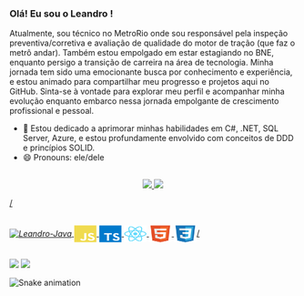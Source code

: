 ### Olá! Eu sou o Leandro !

Atualmente, sou técnico no MetroRio onde sou responsável pela inspeção preventiva/corretiva e avaliação de qualidade do motor de tração (que faz o metrô andar). Também estou empolgado em estar estagiando no BNE, enquanto persigo a transição de carreira na área de tecnologia. Minha jornada tem sido uma emocionante busca por conhecimento e experiência, e estou animado para compartilhar meu progresso e projetos aqui no GitHub. Sinta-se à vontade para explorar meu perfil e acompanhar minha evolução enquanto embarco nessa jornada empolgante de crescimento profissional e pessoal.

- 🌱 Estou dedicado a aprimorar minhas habilidades em C#, .NET, SQL Server, Azure, e estou profundamente envolvido com conceitos de DDD e princípios SOLID. 
- 😄 Pronouns: ele/dele 

##

<div align="center">
  <a href="https://github.com/leandrocsg">
  <img height="180em" src="https://github-readme-stats.vercel.app/api?username=leandrocsg&show_icons=true&theme=dark&include_all_commits=true&count_private=true"/>
  <img height="180em" src="https://github-readme-stats.vercel.app/api/top-langs/?username=leandrocsg&layout=compact&langs_count=7&theme=dark"/>
</div>
  
  /*<div style="display: inline_block"><br>
  <img align="center" alt="Leandro-Java" height="30" width="40" src="https://cdn.jsdelivr.net/gh/devicons/devicon/icons/java/java-original-wordmark.svg" >
  <img align="center" alt="Leandro-Js" height="30" width="40" src="https://raw.githubusercontent.com/devicons/devicon/master/icons/javascript/javascript-plain.svg">
  <img align="center" alt="Leandro-Ts" height="30" width="40" src="https://raw.githubusercontent.com/devicons/devicon/master/icons/typescript/typescript-plain.svg">
  <img align="center" alt="Leandro-React" height="30" width="40" src="https://raw.githubusercontent.com/devicons/devicon/master/icons/react/react-original.svg">
  <img align="center" alt="Leandro-HTML" height="30" width="40" src="https://raw.githubusercontent.com/devicons/devicon/master/icons/html5/html5-original.svg">
  <img align="center" alt="Leandro-CSS" height="30" width="40" src="https://raw.githubusercontent.com/devicons/devicon/master/icons/css3/css3-original.svg">*/

</div>
  
  ##
  
  <div> 

  <a href = "mailto:leandro.lcsg@gmail.com"><img src="https://img.shields.io/badge/Gmail-D14836?style=for-the-badge&logo=gmail&logoColor=white" target="_blank"></a>
  <a href="https://www.linkedin.com/in/leandrolcsg/" target="_blank"><img src="https://img.shields.io/badge/-LinkedIn-%230077B5?style=for-the-badge&logo=linkedin&logoColor=white" target="_blank"></a> 
    </br>

  ![Snake animation](https://github.com/leandrocsg/leandrocsg/blob/output/github-contribution-grid-snake.svg)
 
</div>

